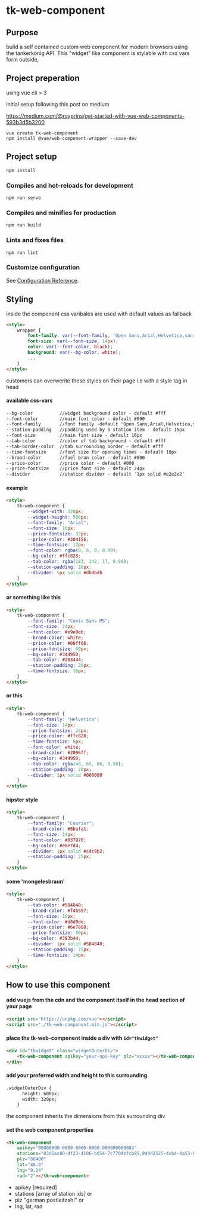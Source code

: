 # tk-web-component

## Purpose
build a self contained custom web component for modern browsers using the tankerkönig API.
This "widget" like component is stylable with css vars form outside,

## Project preperation

using vue cli > 3

initial setup following this post on medium

https://medium.com/@royprins/get-started-with-vue-web-components-593b3d5b3200
```
vue create tk-web-component
npm install @vue/web-component-wrapper --save-dev

```


## Project setup
```
npm install
```

### Compiles and hot-reloads for development
```
npm run serve
```

### Compiles and minifies for production
```
npm run build
```


### Lints and fixes files
```
npm run lint
```

### Customize configuration
See [Configuration Reference](https://cli.vuejs.org/config/).



## Styling
inside the component css varibales are used with default values as fallback
```html
<style>
    wrapper {
        font-family: var(--font-family, 'Open Sans,Arial,Helvetica,sans-serif');
        font-size: var(--font-size, 14px);
        color: var(--font-color, black);
        background: var(--bg-color, white);
        ...
    }
</style>

```
customers can overwerite these styles on their page i.e with a style tag in head

#### available css-vars

```html
--bg-color          //widget background color - default #fff
--font-color        //main font color - default #000
--font-family       //font family -default 'Open Sans,Arial,Helvetica,sans-serif'
--station-padding   //padding used by a station item - default 15px
--font-size         //main fint size - default 16px
--tab-color         //color of tab background - default #fff
--tab-border-color  //tab surrounding border - default #fff
--time-fontsize     //font size for opening times - default 10px
--brand-color       //fuel bran color - default #000
--price-color       //price color - default #000
--price-fontsize    //price font size - default 24px
--divider           //station divider - default '1px solid #e2e2e2'
```


#### example

```html
<style>
    tk-web-component {
        --widget-with: 320px;
        --widget-height: 500px;
        --font-family: "Arial";
        --font-size: 16px;
        --price-fontsize: 32px;
        --price-color: #304156;
        --time-fontsize: 12px;
        --font-color: rgba(0, 0, 0, 0.99);
        --bg-color: #ffc828;
        --tab-color: rgba(183, 142, 17, 0.98);
        --station-padding: 20px;
        --divider: 5px solid #dbdbdb
    }
</style>
```

#### or something like this 
```html
<style>
    tk-web-component {
        --font-family: "Comic Sans MS";
        --font-size: 24px;
        --font-color: #e9e9eb;
        --brand-color: white;
        --price-color: #08ff06;
        --price-fontsize: 60px;
        --bg-color: #34495D;
        --tab-color: #203444;
        --station-padding: 20px;
        --time-fontsize: 16px;
    }
</style>
```

#### or this 
```html
<style>
    tk-web-component {
        --font-family: "Helvetica";
        --font-size: 14px;
        --price-fontsize: 24px;
        --price-color: #ffc828;
        --time-fontsize: 8px;
        --font-color: white;
        --brand-color: #2096ff;
        --bg-color: #34495D;
        --tab-color: rgba(48, 65, 86, 0.98);
        --station-padding: 20px;
        --divider: 1px solid #000000
    }
</style>
```
#### hipster style 
```html
<style>
    tk-web-component {
        --font-family: "Courier";
        --brand-color: #8bafa1;
        --font-size: 14px;
        --font-color: #837970;
        --bg-color: #e8e7d4;
        --divider: 1px solid #cdc9b2;
        --station-padding: 25px;
    }
</style>

```
#### some 'mongelesbraun'

```html
<style>
    tk-web-component {
        --tab-color: #584848;
        --brand-color: #f4b557;
        --font-size: 18px;
        --font-color: #d8d9de;
        --price-color: #6e7888;
        --price-fontsize: 50px;
        --bg-color: #393b44;
        --divider: 1px solid #584848;
        --station-padding: 25px;
        --time-fontsize: 14px;
    }
</style>
```



## How to use this component


#### add vuejs from the cdn and the component itself in the head section of your page
```html
<script src="https://unpkg.com/vue"></script>
<script src="./tk-web-component.min.js"></script>
```

#### place the tk-web-component inside a div with ``id="tkwidget"``

```html
<div id="tkwidget" class="widgetOuterDiv">
    <tk-web-component apikey="your-api-key" plz="xxxxx"></tk-web-component>
</div>
```
#### add your preferred width and height to this surrounding
```html
.widgetOuterDiv {
      height: 600px;
      width: 320px;
    }
```
the component inherits the dimensions from this surrounding div


#### set the web component properties
```html
<tk-web-component
    apikey="00000000-0000-0000-0000-000000000002"
    stations="83d5ac80-4f23-4106-b054-7c7704bfcb95,944d2525-4cb4-4a53-9cbe-d80f6a9bbd3a,8eb4ceb1-abbe-4ac1-b23a-77b890fa1d89,508b5f83-1d68-4695-9e4c-5bfeac7e13a9"
    plz="88400"
    lat="48.8"
    lng="9.24"
    rad="2"></tk-web-component>
```

* apikey [required]
* stations [array of station ids] or
* plz "german postleitzahl" or
* lng, lat, rad 